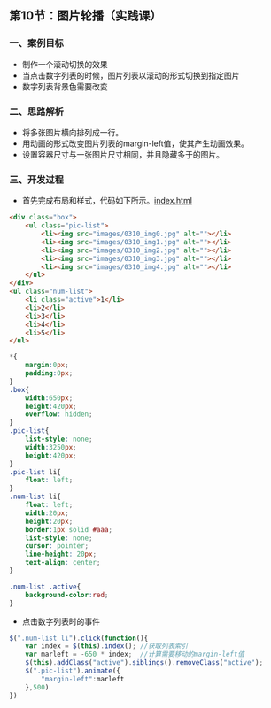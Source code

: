 ## 第10节：图片轮播（实践课）

### 一、案例目标

* 制作一个滚动切换的效果
* 当点击数字列表的时候，图片列表以滚动的形式切换到指定图片
* 数字列表背景色需要改变

### 二、思路解析

* 将多张图片横向排列成一行。
* 用动画的形式改变图片列表的margin-left值，使其产生动画效果。
* 设置容器尺寸与一张图片尺寸相同，并且隐藏多于的图片。


### 三、开发过程

* 首先完成布局和样式，代码如下所示。[index.html](https://github.com/xiaozhoulee/xiaozhou-examples/blob/master/03-jQuery/%E7%AC%AC10%E8%8A%82%EF%BC%9A%E8%BD%AE%E6%92%AD%E5%9B%BE/index.html)

``` html
<div class="box">
    <ul class="pic-list">
        <li><img src="images/0310_img0.jpg" alt=""></li>
        <li><img src="images/0310_img1.jpg" alt=""></li>
        <li><img src="images/0310_img2.jpg" alt=""></li>
        <li><img src="images/0310_img3.jpg" alt=""></li>
        <li><img src="images/0310_img4.jpg" alt=""></li>
    </ul>
</div>
<ul class="num-list">
    <li class="active">1</li>
    <li>2</li>
    <li>3</li>
    <li>4</li>
    <li>5</li>
</ul>
``` 

``` css
*{
    margin:0px;
    padding:0px;
}
.box{
    width:650px;
    height:420px;
    overflow: hidden;
}
.pic-list{
    list-style: none;
    width:3250px;
    height:420px;
}
.pic-list li{
    float: left;
}
.num-list li{
    float: left;
    width:20px;
    height:20px;
    border:1px solid #aaa;
    list-style: none;
    cursor: pointer;
    line-height: 20px;
    text-align: center;
}

.num-list .active{
    background-color:red;
}
```

* 点击数字列表时的事件

``` js
$(".num-list li").click(function(){
    var index = $(this).index(); //获取列表索引
    var marleft = -650 * index;  //计算需要移动的margin-left值
    $(this).addClass("active").siblings().removeClass("active");
    $(".pic-list").animate({
        "margin-left":marleft 
    },500)
})
```